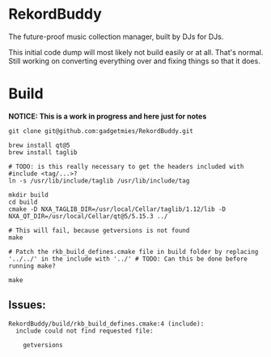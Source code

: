 # RekordBuddy
The future-proof music collection manager, built by DJs for DJs.

This initial code dump will most likely not build easily or at all. That's normal. Still working on converting everything over and fixing things so that it does.

# Build

**NOTICE: This is a work in progress and here just for notes**

```
git clone git@github.com:gadgetmies/RekordBuddy.git

brew install qt@5
brew install taglib

# TODO: is this really necessary to get the headers included with #include <tag/...>?
ln -s /usr/lib/include/taglib /usr/lib/include/tag

mkdir build
cd build
cmake -D NXA_TAGLIB_DIR=/usr/local/Cellar/taglib/1.12/lib -D NXA_QT_DIR=/usr/local/Cellar/qt@5/5.15.3 ../

# This will fail, because getversions is not found
make

# Patch the rkb_build_defines.cmake file in build folder by replacing '../../' in the include with '../' # TODO: Can this be done before running make?

make

```

## Issues:

```
RekordBuddy/build/rkb_build_defines.cmake:4 (include):
  include could not find requested file:

    getversions
```
